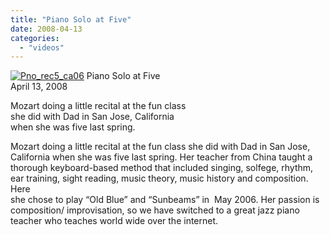 ```yaml
---
title: "Piano Solo at Five"
date: 2008-04-13
categories: 
  - "videos"
---
```


 [![Pno_rec5_ca06](https://pub-ac94b3f306b24c0dba4238943c97f2e1.r2.dev/soultravelers3/images/2008/03/14/pno_rec5_ca06.png "Pno_rec5_ca06")](https://pub-ac94b3f306b24c0dba4238943c97f2e1.r2.dev/photos/uncategorized/2008/03/14/pno_rec5_ca06.png) Piano Solo at Five  
April 13, 2008

Mozart doing a little recital at the fun class  
she did with Dad in San Jose, California  
when she was five last spring. 

<!--more-->

Mozart doing a little recital at the fun class she did with Dad in San Jose, California when she was five last spring. Her teacher from China taught a thorough keyboard-based method that included singing, solfege, rhythm, ear training, sight reading, music theory, music history and composition. Here  
she chose to play “Old Blue” and “Sunbeams” in  May 2006. Her passion is composition/ improvisation, so we have switched to a great jazz piano teacher who teaches world wide over the internet.
